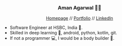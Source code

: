 <h3 align="center"> Aman Agarwal 👨‍💻 </h3>
<p align="center">
  <a href="https://amanbasu.github.io/">Homepage</a> //
    <a href="https://amanbasu.github.io/portfolio/">Portfolio</a> //
  <a href="https://www.linkedin.com/in/aman-agarwal-743548137/">LinkedIn</a>
</p>

<ul align="left">
  <li>Software Engineer at HSBC, India 🏦.</li>
  <li>Skilled in deep learning 🤖, android, python, kotlin, git.</li>
  <li>If not a programmer 💻, I would be a body builder 💪.</li>
</ul>

